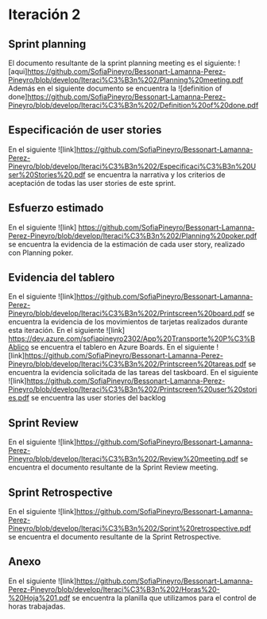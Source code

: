 # Iteración 2 
## Sprint planning
El documento resultante de la sprint planning meeting es el siguiente: ![aqui]https://github.com/SofiaPineyro/Bessonart-Lamanna-Perez-Pineyro/blob/develop/Iteraci%C3%B3n%202/Planning%20meeting.pdf
Además en el siguiente documento se encuentra la ![definition of done]https://github.com/SofiaPineyro/Bessonart-Lamanna-Perez-Pineyro/blob/develop/Iteraci%C3%B3n%202/Definition%20of%20done.pdf

## Especificación de user stories
En el siguiente ![link]https://github.com/SofiaPineyro/Bessonart-Lamanna-Perez-Pineyro/blob/develop/Iteraci%C3%B3n%202/Especificaci%C3%B3n%20User%20Stories%20.pdf se encuentra la narrativa y los criterios de aceptación de todas las user stories de este sprint.

## Esfuerzo estimado
En el siguiente ![link] https://github.com/SofiaPineyro/Bessonart-Lamanna-Perez-Pineyro/blob/develop/Iteraci%C3%B3n%202/Planning%20poker.pdf se encuentra la evidencia de la estimación de cada user story, realizado con Planning poker.

## Evidencia del tablero
En el siguiente ![link]https://github.com/SofiaPineyro/Bessonart-Lamanna-Perez-Pineyro/blob/develop/Iteraci%C3%B3n%202/Printscreen%20board.pdf se encuentra la evidencia de los movimientos de tarjetas realizados durante esta iteración.
En el siguiente ![link] https://dev.azure.com/sofiapineyro2302/App%20Transporte%20P%C3%BAblico se encuentra el tablero en Azure Boards.
En el siguiente ![link]https://github.com/SofiaPineyro/Bessonart-Lamanna-Perez-Pineyro/blob/develop/Iteraci%C3%B3n%202/Printscreen%20tareas.pdf se encuentra la evidencia solicitada de las tareas del taskboard.
En el siguiente ![link]https://github.com/SofiaPineyro/Bessonart-Lamanna-Perez-Pineyro/blob/develop/Iteraci%C3%B3n%202/Printscreen%20user%20stories.pdf se encuentra las user stories del backlog

## Sprint Review
En el siguiente ![link]https://github.com/SofiaPineyro/Bessonart-Lamanna-Perez-Pineyro/blob/develop/Iteraci%C3%B3n%202/Review%20meeting.pdf se encuentra el documento resultante de la Sprint Review meeting. 

## Sprint Retrospective  
En el siguiente ![link]https://github.com/SofiaPineyro/Bessonart-Lamanna-Perez-Pineyro/blob/develop/Iteraci%C3%B3n%202/Sprint%20retrospective.pdf se encuentra el documento resultante de la Sprint Retrospective. 

## Anexo
En el siguiente ![link]https://github.com/SofiaPineyro/Bessonart-Lamanna-Perez-Pineyro/blob/develop/Iteraci%C3%B3n%202/Horas%20-%20Hoja%201.pdf se encuentra la planilla que utilizamos para el control de horas trabajadas. 
